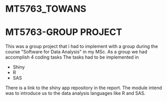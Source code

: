 # MT5763_TOWANS
# MT5763-GROUP PROJECT

This was a group project that i had to implement with a group during the course "Software for Data Analysis" in my MSc. As a group we had accomplish 4 coding tasks
The tasks had to be implemented in 
 
 * Shiny
 * R
 * SAS
 
There is a link to the shiny app repository in the report. 
The module intend was to introduce us to the data analysis languages like R and SAS.
